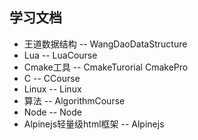 ## 学习文档
- 王道数据结构 -- WangDaoDataStructure
- Lua -- LuaCourse
- Cmake工具 -- CmakeTurorial CmakePro
- C -- CCourse
- Linux -- Linux
- 算法 -- AlgorithmCourse
- Node -- Node
- Alpinejs轻量级html框架 -- Alpinejs